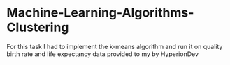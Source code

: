 # Machine-Learning-Algorithms-Clustering
For this task I had to implement the k-means algorithm and run it on quality birth rate and life expectancy data provided to my by HyperionDev
